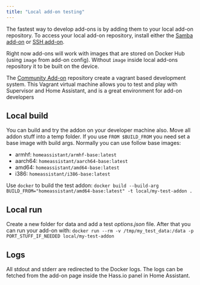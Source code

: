 ```yaml
---
title: "Local add-on testing"
---
```


The fastest way to develop add-ons is by adding them to your local add-on repository. To access your local add-on repository, install either the [Samba add-on] or [SSH add-on].

Right now add-ons will work with images that are stored on Docker Hub (using `image` from add-on config). Without `image` inside local add-ons repository it to be built on the device.

The [Community Add-on][hassio-vagrant] repository create a vagrant based development system. This Vagrant virtual machine allows you to test and play with Supervisor and Home Assistant, and is a great environment for add-on developers

[Samba add-on]: https://www.home-assistant.io/addons/samba/
[SSH add-on]: https://www.home-assistant.io/addons/ssh/
[hassio-vagrant]: https://github.com/hassio-addons/hassio-vagrant

## Local build

You can build and try the addon on your developer machine also. Move all addon stuff into a temp folder. If you use `FROM $BUILD_FROM` you need set a base image with build args. Normally you can use follow base images:

- armhf: `homeassistant/armhf-base:latest`
- aarch64: `homeassistant/aarch64-base:latest`
- amd64: `homeassistant/amd64-base:latest`
- i386: `homeassistant/i386-base:latest`

Use `docker` to build the test addon: `docker build --build-arg BUILD_FROM="homeassistant/amd64-base:latest" -t local/my-test-addon .`

## Local run

Create a new folder for data and add a test _options.json_ file. After that you can run your add-on with: `docker run --rm -v /tmp/my_test_data:/data -p PORT_STUFF_IF_NEEDED local/my-test-addon`

## Logs

All stdout and stderr are redirected to the Docker logs. The logs can be fetched from the add-on page inside the Hass.io panel in Home Assistant.
